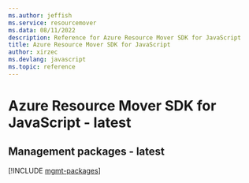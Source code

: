 ```yaml
---
ms.author: jeffish
ms.service: resourcemover
ms.data: 08/11/2022
description: Reference for Azure Resource Mover SDK for JavaScript
title: Azure Resource Mover SDK for JavaScript
author: xirzec
ms.devlang: javascript
ms.topic: reference
---
```

# Azure Resource Mover SDK for JavaScript - latest

## Management packages - latest
[!INCLUDE [mgmt-packages](resource-mover-mgmt-index.md)]